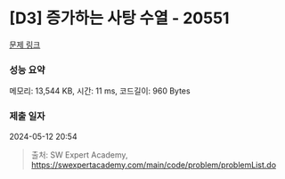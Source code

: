 # [D3] 증가하는 사탕 수열 - 20551 

[문제 링크](https://swexpertacademy.com/main/code/problem/problemDetail.do?contestProbId=AY4XhKTKU0IDFARM) 

### 성능 요약

메모리: 13,544 KB, 시간: 11 ms, 코드길이: 960 Bytes

### 제출 일자

2024-05-12 20:54



> 출처: SW Expert Academy, https://swexpertacademy.com/main/code/problem/problemList.do